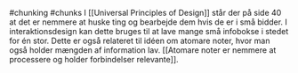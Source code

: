 #chunking #chunks
I [[Universal Principles of Design]] står der på side 40 at det er nemmere at huske ting og bearbejde dem hvis de er i små bidder. 
I interaktionsdesign kan dette bruges til at lave mange små infobokse i stedet for én stor.
Dette er også relateret til idéen om atomare noter, hvor man også holder mængden af information lav. [[Atomare noter er nemmere at processere og holder forbindelser relevante]]. 
